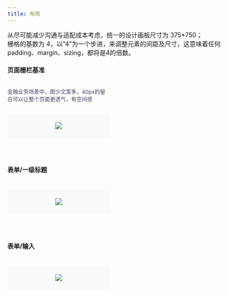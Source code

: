 ```yaml
---
title: 布局
---
```


<style>
.doc-cutline-wrapper{display:-webkit-box;display:-ms-flexbox;display:flex;margin-top:16px}
.doc-cutline{position:relative;display:-webkit-inline-box;display:-ms-inline-flexbox;display:inline-flex;margin-bottom:42px;-webkit-box-sizing:border-box;box-sizing:border-box;-webkit-box-flex:1;-ms-flex:1;flex:1;-webkit-box-orient:vertical;-webkit-box-direction:normal;-ms-flex-direction:column;flex-direction:column}
.doc-cutline:first-of-type{margin-right:40px}
.doc-cutline-item{display:-webkit-box;display:-ms-flexbox;display:flex;-webkit-box-align:center;-ms-flex-align:center;align-items:center;-webkit-box-pack:center;-ms-flex-pack:center;justify-content:center;margin-top:16px;padding:20px;background:#F9FAFB}
.doc-cutline-title{font-size:14px;color:#111A34}
.doc-cutline-desc{margin-top:12px;margin-bottom:8px;font-size:12px;color:#41485D}
@media (max-width:750px){.doc-cutline-wrapper{-webkit-box-orient:vertical;-webkit-box-direction:normal;-ms-flex-direction:column;flex-direction:column}
.doc-cutline{max-width:100%}
}
</style>

从尽可能减少沟通与适配成本考虑，统一的设计画板尺寸为 375*750；     
栅格的基数为 4，以“4”为一个步进，来调整元素的间距及尺寸，这意味着任何padding、margin、sizing，都将是4的倍数。

#### 页面栅栏基准

<div class="doc-cutline-wrapper">
  <div class="doc-cutline">
    <div class="doc-cutline-desc">
      金融业务场景中，图少文案多，40px的留白可以让整个页面更透气，有空间感
    </div>
    <div class="doc-cutline-item">
      <img src="https://pt-starimg.didistatic.com/static/starimg/img/vPiNCT4oCo1545964504092.png" style="max-width: 300px;">
    </div>
  </div>
  <div class="doc-cutline">&nbsp;</div>
</div>

#### 表单/一级标题

<div class="doc-cutline-wrapper">
  <div class="doc-cutline">
    <div class="doc-cutline-item">
      <img src="https://pt-starimg.didistatic.com/static/starimg/img/MfZYiEwctf1545964504283.png" style="max-width: 300px;">
    </div>
  </div>
  <div class="doc-cutline">&nbsp;</div>
</div>

#### 表单/输入

<div class="doc-cutline-wrapper">
  <div class="doc-cutline">
    <div class="doc-cutline-item">
      <img src="https://pt-starimg.didistatic.com/static/starimg/img/CAUVTpvKhP1545964504299.png" style="max-width: 300px;">
    </div>
  </div>
  <div class="doc-cutline">&nbsp;</div>
</div>